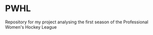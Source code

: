 # PWHL
Repository for my project analysing the first season of the Professional Women's Hockey League
